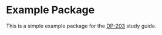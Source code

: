 # Example Package

This is a simple example package for the [DP-203](https://github.com/benperk/ADE) study guide.
